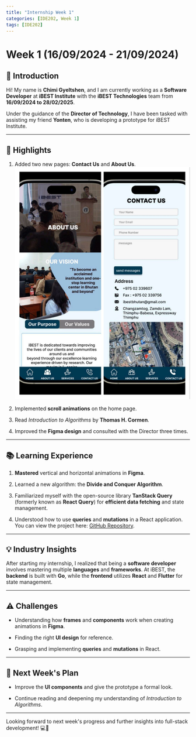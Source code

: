 ```yaml
---
title: "Internship Week 1"
categories: [IDE202, Week 1]
tags: [IDE202]
---
```


# **Week 1 (16/09/2024 - 21/09/2024)**

## 🌟 **Introduction**

Hi! My name is **Chimi Gyeltshen**, and I am currently working as a **Software Developer** at **iBEST Institute** with the **iBEST Technologies** team from **16/09/2024 to 28/02/2025**.

Under the guidance of the **Director of Technology**, I have been tasked with assisting my friend **Yonten**, who is developing a prototype for iBEST Institute.

---

## 🚀 **Highlights**

1. Added two new pages: **Contact Us** and **About Us**.
   ![week1](../image/week1.jpg)
   
2. Implemented **scroll animations** on the home page.

3. Read *Introduction to Algorithms* by **Thomas H. Cormen**.

4. Improved the **Figma design** and consulted with the Director three times.

---

## 📚 **Learning Experience**

1. **Mastered** vertical and horizontal animations in **Figma**.

2. Learned a new algorithm: the **Divide and Conquer Algorithm**.

3. Familiarized myself with the open-source library **TanStack Query** (formerly known as **React Query**) for **efficient data fetching** and state management.

4. Understood how to use **queries** and **mutations** in a React application. You can view the project here: [GitHub Repository](https://github.com/C-gyeltshen/chatApp-FrontEnd.git).

---

## 💡 **Industry Insights**

After starting my internship, I realized that being a **software developer** involves mastering multiple **languages** and **frameworks**. At iBEST, the **backend** is built with **Go**, while the **frontend** utilizes **React** and **Flutter** for state management.

---

## ⚠️ **Challenges**

- Understanding how **frames** and **components** work when creating animations in **Figma**.

- Finding the right **UI design** for reference.

- Grasping and implementing **queries** and **mutations** in React.

---

## 🎯 **Next Week's Plan**

- Improve the **UI components** and give the prototype a formal look.

- Continue reading and deepening my understanding of *Introduction to Algorithms*.

---

Looking forward to next week's progress and further insights into full-stack development! 💻🚀
